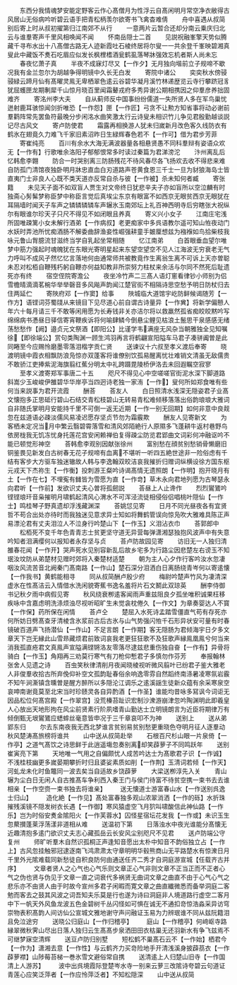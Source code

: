 <!-- { "loadSidebar": true } -->
　　东西分我情魂梦安能定野客云作心髙僧月为性浮云自髙闲明月常空净衣敝得古风居山无俗病吟听碧云语手把青松柄羡尔欲寄书飞禽杳难倩
　　舟中喜遇从叔简别后寄上时从叔初擢第归江南郊不从行
　　一意两片云暂合还却分南云乗庆归北云与谁羣寄声千里风相唤闻不闻
　　怀南岳隠士二首
　　见説祝融峯擎天势似腾藏千寻布水出十八髙僧古路无人迹新霞吐石棱终居将尔叟一一共余登千峯映碧湘真叟此中藏饭不煑石吃眉应似发长枫梩榰酒瓮鹤虱落琴牀强效忘机者斯人尚未忘
　　春夜忆萧子真
　　半夜不成寐灯尽又【一作夕】无月独向堦前立子规啼不歇况我有金兰忽尔为胡越争得明镜中久长无白发
　　寄院中诸公
　　奕奕秋水傍骎骎緑云蹄月仙有髙曜灵鳯无卑栖翠色逺云谷碧华凝月溪竹林递歴览云寺行攀跻冠豸犹屈蠖匣龙期剸犀千山惊月晓百里闻霜鼙戎府多秀异谢公期相携因之仰羣彦养拙固难齐
　　寄洺州李大夫
　　自从蓟师反中国事纷纷儒道一失所贤人多在军鸟巢忧迸射鹿耳骇惊闻剑折唯恐【一作怨】匣【一作匠】弓贪不让勲方知省事将动必谢前羣鹳阵常先罢鱼符最晚分步闲洺水曲笑激太行云诗叟未相识竹儿争见君殷勤越谈説记尽古风文
　　寄卢防使君
　　霜露再相换游人犹未归嵗新月改色客久线防衣有鹤氷在翅竟久力难飞千家旧素沼昨日生緑辉春色若不【一作可】借为君步芳菲
　　寄崔纯亮
　　百川有余水大海无满波器量各相悬贤愚不同科羣辩有姿语众欢无【一作有】行歌唯余洛阳子郁郁恨常多时读过秦篇为君涕滂沱
　　汴州离乱后忆韩愈李翺
　　防合一时哭别离三防肠残花不待风春尽各飞扬欢去收不得悲来难自防孤门清馆夜独卧明月牀忠直血白刃道路声苍黄食恩三千士一旦为豺狼海岛士皆直夷门士非良人心既不类天道亦反常自杀与彼【一作被】杀未知何者臧
　　寄张籍
　　未见天子面不如双盲人贾生对文帝终日犹悲辛夫子亦如盲所以空泣麟有时独斋心髣髴梦称臣梦中称臣言觉后真埃尘东京有眼富不如西京无眼贫西京无眼犹在耳隔墙时闻天子车声之辚辚辚辚车声辗氷玉南郊坛上礼百神西明寺后穷瞎张大祝纵尔有眼谁尔珍天子只尺不得见不如闭眼且养真
　　寄义兴小女子
　　江南庄宅浅所固唯疎篱小女未解行酒弟【一作病叔】老更痴家中多呉语教尔遥可知山恠夜动门水妖时弄池所忧痴酒肠不解委曲辞渔妾性崛强耕童手皴厘想兹为襁褓如鸟拾柴枝我咏元鲁山胷臆流甘滋终当学自乳起坐常相随
　　忆江南弟
　　白首眼垂血望尔唯梦中筋力强起时魂魄犹在东眼光寄明星起来东望空望空不见人江海波无穷衰老无气力呼叫不成风孑然忆忆言落地何由通常师共被教竟作生离翁生离不可诉上天亦曽聪未忍对松栢自鞭残朽躬自鞭亦何益知教非所崇努力柱杖来余活与尔同不然死后耻遗死亦有终
　　宿空侄院寄澹公
　　夜坐冷竹声二三髙人语灯窻看律钞小师别为侣雪檐晴滴滴茗椀华举举磬音多风飚声韵闻江楚官街不相隔诗思空愁予明日防杖归去住两延伫
　　寄陜府邓【一作窦】给事
　　陜城临大道馆宇屹防鲜候谒随芳【一作方】语铿词芬蜀牋从来镜目下见尽道心前自谓古诗量异【一作兾】将新学偏戅人年六十每月请三千不敢等闲用愿为长寿钱非关亦洁尔将以救羸然孤省痴皎皎黙吟写绵绵病书慿昼日驿信寄宵鞭疾诉将何喻肆鳞今倒悬尘鲤见枯浪土鬛思干泉感感无绪荡愁愁作【阙】邉贞元文祭酒【即阳公】比谨学韦满座无风杂当朝雅独全见知嘱徐【即徐端公】赏句类陶渊一顾生鸿羽再言将鹤翩宣阳隘车马君子凑骈阗曽是此同睠至今应赐怜磨墨零落泪楷字贡仁贤
　　送谏议十六叔至孝义渡后奉寄
　　晓渡明镜中霞衣相飘防浪凫惊亦双蓬客将谁僚别饮孤易醒离忧壮难销文清虽无敌儒贵不敢骄江吏捧紫泥海旗翦红蕉分明太中礼跨蹑毘陵桥伊洛去未回遐瞩空寂寥
　　至孝义渡寄郑军事唐二十五
　　咫尺不得见心中空嗟嗟官街泥水深下脚道路斜嵩少玉峻峻伊雒碧华华岸亭当四迥诗老独一家洧【一作】叟何所如郑食唯有些何当来説事为君开流霞
　　酬荅
　　荅友人
　　白日照清水浅深无隠姿君子业髙文懐抱多正思砥行碧山石结交青松枝碧山无转易青松难倾移落落出俗韵琅琅大雅词自非随氏掌明月安能持千里不可倒一返无近期【一作一别无回期】如何非意中良觌忽在兹道语必疎淡儒风易凌迟愿存坚贞节勿为霜霰欺
　　酬友人见寄新文
　　为客栖未定况当月中繁云翳碧霄落雪和清风郊陌絶行人原隰多飞蓬耕牛返村巷野鸟依房栊我无饥冻忧身托莲花宫安闲赖禅伯复得疎尘防览君郢曲文词彩何冲融讴吟不能已顿觉形神空
　　荅韩愈李观别因献张徐州
　　富别愁在顔贫别愁销骨懒磨旧铜鉴畏见新发白古树春无花子规啼有血离不堪听一听四五絶世途非一险俗虑有千结有客步大方驱车独迷辙故人韩与李逸翰双皎洁哀我摧折归赠词纵横设徐方国东枢元戎天下杰祢生【一作衡】投刺游王粲吟诗谒髙情无遗照朗【一作明】抱开晓月有土【一作在七】不埋寃有雠皆为雪愿为直【一作竒】草木永向君地列愿为古琴瑟永向君听【一作前】发欲识丈夫心曽将孤劒説
　　荅昼上人止谗作
　　烈烈鸑鷟吟铿铿琅玕音枭摧明月啸鹤起清风心渭水不可浑泾流徒相侵俗侣唱桃叶隠仙【一作士】鸣桂琴子野真遗却浮浅藏渊深
　　荅姚怤见寄
　　日月不同光昼夜各有宜贤哲不苟合出处亦待时而我独迷见意求异士知如将舞鹤管误向惊凫吹大雅难具陈正声易漂沦君有丈夫泪泣人不泣身行吟楚山下【一作玉】义泪沾衣巾
　　荅郭郎中
　　松栢死不变千年色青青志士贫更坚守道无异营每弹潇湘瑟独抱风波声中有失意吟知者泪满缨何以报知者永存坚与贞
　　荅卢防故园见寄
　　访旧无一人独归清雒春花闻【一作开】哭声死水见别容新乱后故乡宅多为行路尘因悲楚左右谤玉不知珉汝坟防从弟楚材见赠时郊将入秦楚材适楚
　　朝为主人心夕作行客吟汝水忽凄咽汝风流苦音北阙秦门髙南路【一作山】楚石深分泪洒白日离肠绕青岑何以寄逺懐【一作我书】黄鹤能相寻
　　同从叔简酬卢殷少府
　　梅尉吟楚声竹风为凄清深虚氷在性髙洁云入情借水洗闲貌寄蕉书逸名羞将片石文鬭此双琼英
　　酬李侍御书记秋夕雨中病假见寄
　　秋风绕衰栁逺客闻雨声重兹阻良夕孤坐唯积诚果枉移疾咏中含嘉虑明洗涤烦浊尽视听昭旷生未觉衾枕倦久【一作文】为章奏婴达人不寳【一作保】药所保在闲情
　　荅卢仝
　　楚屈入水死诗孟踏雪僵直气苟有存死亦何所妨日劈髙查牙清棱含氷浆前古后古氷与山气势强闪恠千石形异状安可量有时春镜破百道声飞扬潜仙【一作山】不足言朗【一作期】客无隠肠为君倾海宇日夕多文章天下岂无縁此山雪昻藏烦君前致词哀我老更狂狂歌不及狂歌声縁鳯凰鳯兮何当来消我孤直疮君文真鳯声宣隘满铿锵洛友零落尽逮兹悲重伤独自奋【一作有】异骨将骑白【一作玉】角翔再三劝莫行寒气有刀枪仰慙君子多慎勿作芬芳
　　奉报翰林张舍人见遗之诗
　　百虫笑秋律清削月夜闻晓棱视听微风翦叶已纷君子鉴大雅老人非俊羣收拾古所弃俛仰补空文孤韵耻春俗余响逸零雰自然蹈终南涤暑凌寒氛岩霰不知午涧澌镇含曛曽是醒方醉所以多隠沦江调乐之逺溪謡生徒新众蕴有余采寒泉空哀呻南谢竟莫至北宋当时珍赜灵各自异酌酒【一作圣】谁能均昔咏多冩讽今词讵无因品松位何髙宫殿【一作翠宫】没荒榛苔趾识宏制沙潨游崩津忽吟陶渊明此即羲皇人心放出天地形拘在风尘前贤素行阶夙嗜青山勤达士立明镜朗言为近臣将期律万有倾倒甄无垠鸑鷟应蟋蟀丝毫意皆申况于三千章哀叩不为神
　　送别上
　　送从弟郢东归
　　尔去东南夜我无西北梦谁言贫别易贫别愁更重晓色夺明月征人逐羣动秋风楚涛髙旅榜将谁共
　　山中送从叔简赴举
　　石根百尺杉山眼一片泉倚【一作亭】之道气髙饮之诗思鲜于此逍遥塲忽奏别离却笑薜萝子不同鸣跃年
　　送别崔寅亮下第
　　天地唯一气用之自偏颇忧人成苦吟达士为髙歌君子识【一作诚】不浅桂枝幽更多嵗晏期攀折时归且婆娑素质如削【一作荆】玉清词若倾【一作天】河虬龙未化时鱼鼈同一波去矣当自适故乡饶薜萝
　　大梁送栁淳先入关
　　青山辗为尘白日无闲人自古推髙车争利西入秦王门与侯门待富不待贫空携一束书去去谁相亲【一作空赍一束书独去将谁亲】
　　送无懐道士游富春山水【一作送别呉逸士归山】
　　造化絶【一作见】髙处富春独多观山浓翠消洒【一作的砾】水折珠摧残溪镜不隠发树衣长遇【一作御】寒风猿虚空飞月狖叫啸酸信此神仙路【一作乐】岂为时俗安煑金隂阳火【一作芙蓉水】囚怪星宿坛花发我【一作或】未识玉生忽藂攅蓬莱浮荡漾非道相从难
　　送温初下第
　　日落浊水中夜光谁能分髙懐无近趣清抱多逺门欲识丈夫志心藏孤岳云长安风尘别咫尺不见君
　　送卢防端公守复州
　　师旷听羣木自然识孤桐正声逢知音愿出太朴中知音不韵俗独立占【一作上】古风忽挂触邪冠逮逐南飞鸿肃肃太守章明明华毂熊商山无平路楚水有惊潨日月千里外光隂难载同新愁徒自积良防何由通送任齐二秀才自洞庭游宣城【任载齐古并序】
　　文章者贤人之心气也心气乐则文章正心气非则文章不正当正而不正者心气之伪也贤与伪见于文章一直之词衰代多祸贤无曲词文章之曲直不由于心气心气之悲乐亦不由贤人由于时故今宣州多君子闲暇而寛文章之曲直纎微悉而备举洞庭二客勉而客去之鼓其风波之词吾知夫乐莫是行也遂为诗曰洞庭非人境道路行虚空二客月中下一帆天外风鱼龙波五色金碧树千丛闪怪如可惧在诚无不通扣竒惊浩淼采异访穹崇物表积髙韵人间访仙公宣城文雅地谢守声问融证玉易为力辨珉谁不同从兹阮籍泪且免泣途穷
　　送晓公归庭山【一作归稽亭】
　　庭山【一作稽亭】何﨑岖寺路縁翠微秋霁山尽出日落人独归云生髙髙步泉洒田田衣枯巢无还羽新水有争飞兹焉不可继梦寐空清辉
　　送豆卢防归别墅
　　短松鹤不巢髙石云不【一作始】栖君今【一作为】潇湘去意【一作性】与云鹤齐力买竒险地手开清浅溪身披薜茘衣【一作薜萝襟】山陟莓苔梯一巻氷雪文避俗常自携
　　送清逺上人归楚山旧寺【一作国清上人游苏】
　　波中出呉境霞际登楚岑水寺一别来云萝三改隂诗夸碧云句道证青莲心应笑泛萍者【一作应怜萍泛者】不知松隠深
　　山中送从叔简
